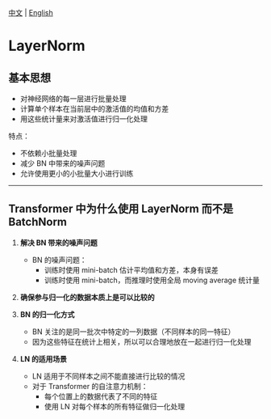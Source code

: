 
[中文](./Transformer中为什么使用LayerNorm而不是BatchNorm.md) |
[English](./WhyLayerNormInTransformer.md)

# LayerNorm

## 基本思想
- 对神经网络的每一层进行批量处理  
- 计算单个样本在当前层中的激活值的均值和方差  
- 用这些统计量来对激活值进行归一化处理  

特点：  
- 不依赖小批量处理  
- 减少 BN 中带来的噪声问题  
- 允许使用更小的小批量大小进行训练  

---

## Transformer 中为什么使用 LayerNorm 而不是 BatchNorm

1. **解决 BN 带来的噪声问题**  
   - BN 的噪声问题：  
     - 训练时使用 mini-batch 估计平均值和方差，本身有误差  
     - 训练时使用 mini-batch，而推理时使用全局 moving average 统计量  

2. **确保参与归一化的数据本质上是可以比较的**  

3. **BN 的归一化方式**  
   - BN 关注的是同一批次中特定的一列数据（不同样本的同一特征）  
   - 因为这些特征在统计上相关，所以可以合理地放在一起进行归一化处理  

4. **LN 的适用场景**  
   - LN 适用于不同样本之间不能直接进行比较的情况  
   - 对于 Transformer 的自注意力机制：  
     - 每个位置上的数据代表了不同的特征  
     - 使用 LN 对每个样本的所有特征做归一化处理  
